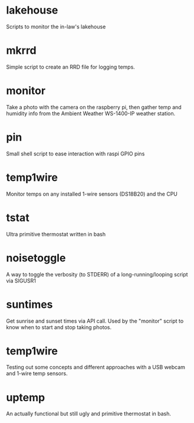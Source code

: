# lakehouse
Scripts to monitor the in-law's lakehouse

mkrrd
=====

Simple script to create an RRD file for logging temps.

monitor
=======

Take a photo with the camera on the raspberry pi, then gather temp and humidity info from the Ambient Weather WS-1400-IP weather station.

pin
===

Small shell script to ease interaction with raspi GPIO pins

temp1wire
=========

Monitor temps on any installed 1-wire sensors (DS18B20) and the CPU

tstat
=====

Ultra primitive thermostat written in bash

noisetoggle
===========

A way to toggle the verbosity (to STDERR) of a long-running/looping script via SIGUSR1

suntimes
========

Get sunrise and sunset times via API call. Used by the "monitor" script to know when to start and stop taking photos.

temp1wire
=========

Testing out some concepts and different approaches with a USB webcam and 1-wire temp sensors.

uptemp
======

An actually functional but still ugly and primitive thermostat in bash.
